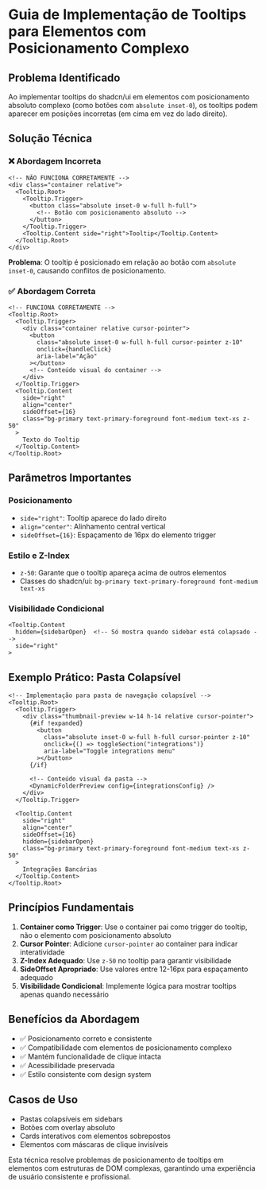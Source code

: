 # Guia de Implementação de Tooltips para Elementos com Posicionamento Complexo

## Problema Identificado

Ao implementar tooltips do shadcn/ui em elementos com posicionamento absoluto complexo (como botões com `absolute inset-0`), os tooltips podem aparecer em posições incorretas (em cima em vez do lado direito).

## Solução Técnica

### ❌ Abordagem Incorreta
```svelte
<!-- NÃO FUNCIONA CORRETAMENTE -->
<div class="container relative">
  <Tooltip.Root>
    <Tooltip.Trigger>
      <button class="absolute inset-0 w-full h-full">
        <!-- Botão com posicionamento absoluto -->
      </button>
    </Tooltip.Trigger>
    <Tooltip.Content side="right">Tooltip</Tooltip.Content>
  </Tooltip.Root>
</div>
```

**Problema**: O tooltip é posicionado em relação ao botão com `absolute inset-0`, causando conflitos de posicionamento.

### ✅ Abordagem Correta
```svelte
<!-- FUNCIONA CORRETAMENTE -->
<Tooltip.Root>
  <Tooltip.Trigger>
    <div class="container relative cursor-pointer">
      <button 
        class="absolute inset-0 w-full h-full cursor-pointer z-10"
        onclick={handleClick}
        aria-label="Ação"
      ></button>
      <!-- Conteúdo visual do container -->
    </div>
  </Tooltip.Trigger>
  <Tooltip.Content 
    side="right" 
    align="center" 
    sideOffset={16}
    class="bg-primary text-primary-foreground font-medium text-xs z-50"
  >
    Texto do Tooltip
  </Tooltip.Content>
</Tooltip.Root>
```

## Parâmetros Importantes

### Posicionamento
- `side="right"`: Tooltip aparece do lado direito
- `align="center"`: Alinhamento central vertical
- `sideOffset={16}`: Espaçamento de 16px do elemento trigger

### Estilo e Z-Index
- `z-50`: Garante que o tooltip apareça acima de outros elementos
- Classes do shadcn/ui: `bg-primary text-primary-foreground font-medium text-xs`

### Visibilidade Condicional
```svelte
<Tooltip.Content 
  hidden={sidebarOpen}  <!-- Só mostra quando sidebar está colapsado -->
  side="right"
>
```

## Exemplo Prático: Pasta Colapsível

```svelte
<!-- Implementação para pasta de navegação colapsível -->
<Tooltip.Root>
  <Tooltip.Trigger>
    <div class="thumbnail-preview w-14 h-14 relative cursor-pointer">
      {#if !expanded}
        <button
          class="absolute inset-0 w-full h-full cursor-pointer z-10"
          onclick={() => toggleSection("integrations")}
          aria-label="Toggle integrations menu"
        ></button>
      {/if}
      
      <!-- Conteúdo visual da pasta -->
      <DynamicFolderPreview config={integrationsConfig} />
    </div>
  </Tooltip.Trigger>
  
  <Tooltip.Content
    side="right"
    align="center"
    sideOffset={16}
    hidden={sidebarOpen}
    class="bg-primary text-primary-foreground font-medium text-xs z-50"
  >
    Integrações Bancárias
  </Tooltip.Content>
</Tooltip.Root>
```

## Princípios Fundamentais

1. **Container como Trigger**: Use o container pai como trigger do tooltip, não o elemento com posicionamento absoluto
2. **Cursor Pointer**: Adicione `cursor-pointer` ao container para indicar interatividade
3. **Z-Index Adequado**: Use `z-50` no tooltip para garantir visibilidade
4. **SideOffset Apropriado**: Use valores entre 12-16px para espaçamento adequado
5. **Visibilidade Condicional**: Implemente lógica para mostrar tooltips apenas quando necessário

## Benefícios da Abordagem

- ✅ Posicionamento correto e consistente
- ✅ Compatibilidade com elementos de posicionamento complexo
- ✅ Mantém funcionalidade de clique intacta
- ✅ Acessibilidade preservada
- ✅ Estilo consistente com design system

## Casos de Uso

- Pastas colapsíveis em sidebars
- Botões com overlay absoluto
- Cards interativos com elementos sobrepostos
- Elementos com máscaras de clique invisíveis

Esta técnica resolve problemas de posicionamento de tooltips em elementos com estruturas de DOM complexas, garantindo uma experiência de usuário consistente e profissional.
